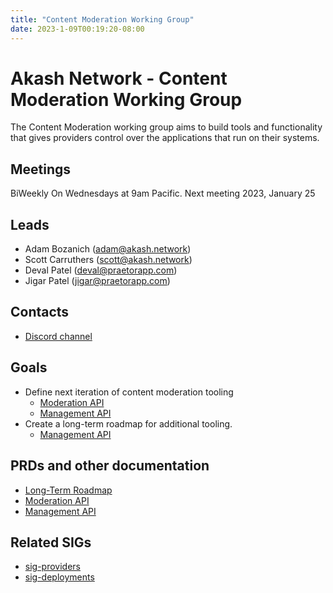```yaml
---
title: "Content Moderation Working Group"
date: 2023-1-09T00:19:20-08:00
---
```


# Akash Network - Content Moderation Working Group

The Content Moderation working group aims to build tools and functionality that
gives providers control over the applications that run on their systems.

## Meetings

BiWeekly On Wednesdays at 9am Pacific. Next meeting 2023, January 25

## Leads

- Adam Bozanich (adam@akash.network)
- Scott Carruthers (scott@akash.network)
- Deval Patel (deval@praetorapp.com)
- Jigar Patel (jigar@praetorapp.com)

## Contacts

- [Discord channel](https://discord.com/channels/747885925232672829/1050127979302359190/1052613008720936982)

## Goals

* Define next iteration of content moderation tooling
  * [Moderation API](moderation-api)
  * [Management API](management-api)
* Create a long-term roadmap for additional tooling.
  * [Management API](management-api)

## PRDs and other documentation

- [Long-Term Roadmap](provider-content-moderation)
- [Moderation API](moderation-api)
- [Management API](management-api)

## Related SIGs

* [sig-providers](https://github.com/akash-network/community/tree/main/sig-providers)
* [sig-deployments](https://github.com/akash-network/community/tree/main/sig-deployments)
